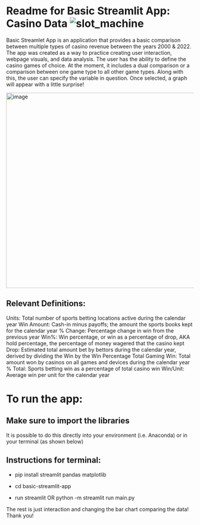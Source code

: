 # Readme for Basic Streamlit App: Casino Data ![slot_machine](https://github.com/user-attachments/assets/5f0d50a3-517b-47a4-93d0-c0bf9e3f9a67)

Basic Streamlet App is an application that provides a basic comparison between multiple types of casino revenue between the years 2000 & 2022. The app was created as a way to practice creating user interaction, webpage visuals, and data analysis.
The user has the ability to define the casino games of choice. At the moment, it includes a dual comparison or a comparison between one game type to all other game types. Along with this, the user can specify the variable in question. Once selected, a graph
will appear with a little surprise! 


<img width="525" alt="image" src="https://github.com/user-attachments/assets/d94035e0-1b8d-414a-aa2f-fe23fb828c7a" />



## Relevant Definitions:
Units: Total number of sports betting locations active during the calendar year
Win Amount: Cash-in minus payoffs; the amount the sports books kept for the calendar year
% Change: Percentage change in win from the previous year
Win%: Win percentage, or win as a percentage of drop, AKA hold percentage, the percentage of money wagered that the casino kept
Drop: Estimated total amount bet by bettors during the calendar year, derived by dividing the Win by the Win Percentage
Total Gaming Win: Total amount won by casinos on all games and devices during the calendar year
% Total: Sports betting win as a percentage of total casino win
Win/Unit: Average win per unit for the calendar year

# To run the app:

## Make sure to import the libraries
It is possible to do this directly into your environment (i.e. Anaconda) or in your terminal (as shown below)

## Instructions for terminal:
* pip install streamlit pandas matplotlib

* cd basic-streamlit-app

* run streamlit OR python -m streamlit run main.py

The rest is just interaction and changing the bar chart comparing the data! Thank you!
